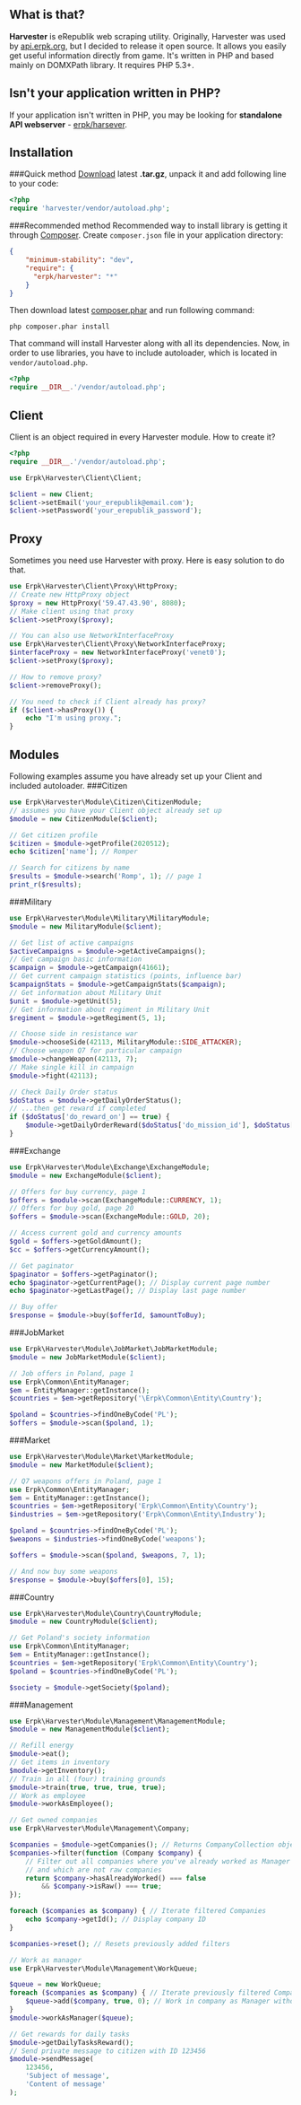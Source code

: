 What is that?
-------------

**Harvester** is eRepublik web scraping utility. Originally, Harvester was used by [api.erpk.org](http://api.erpk.org), but I decided to release it open source. It allows you easily get useful information directly from game.
It's written in PHP and based mainly on DOMXPath library. It requires PHP 5.3+.

Isn't your application written in PHP?
--------------------------------------

If your application isn't written in PHP, you may be looking for **standalone API webserver** - [erpk/harsever](https://github.com/erpk/harserver).

Installation
------------

###Quick method
[Download](http://dev.erpk.org/downloads) latest **.tar.gz**, unpack it and add following line to your code:
```php
<?php
require 'harvester/vendor/autoload.php';
```

###Recommended method
Recommended way to install library is getting it through [Composer](http://getcomposer.org/).
Create `composer.json` file in your application directory:
```json
{
    "minimum-stability": "dev",
    "require": {
      "erpk/harvester": "*"
    }
}
```

Then download latest [composer.phar](http://getcomposer.org/composer.phar) and run following command:
```
php composer.phar install
```
That command will install Harvester along with all its dependencies.
Now, in order to use libraries, you have to include autoloader, which is located in `vendor/autoload.php`.

```php
<?php
require __DIR__.'/vendor/autoload.php';
```

Client
------

Client is an object required in every Harvester module. How to create it?
```php
<?php
require __DIR__.'/vendor/autoload.php';

use Erpk\Harvester\Client\Client;

$client = new Client;
$client->setEmail('your_erepublik@email.com');
$client->setPassword('your_erepublik_password');
```

Proxy
-----
Sometimes you need use Harvester with proxy. Here is easy solution to do that.
```php
use Erpk\Harvester\Client\Proxy\HttpProxy;
// Create new HttpProxy object
$proxy = new HttpProxy('59.47.43.90', 8080);
// Make client using that proxy
$client->setProxy($proxy);

// You can also use NetworkInterfaceProxy
use Erpk\Harvester\Client\Proxy\NetworkInterfaceProxy;
$interfaceProxy = new NetworkInterfaceProxy('venet0');
$client->setProxy($proxy);

// How to remove proxy?
$client->removeProxy();

// You need to check if Client already has proxy?
if ($client->hasProxy()) {
    echo "I'm using proxy.";
}
```

Modules
-------
Following examples assume you have already set up your Client and included autoloader.
###Citizen
```php
use Erpk\Harvester\Module\Citizen\CitizenModule;
// assumes you have your Client object already set up
$module = new CitizenModule($client);

// Get citizen profile
$citizen = $module->getProfile(2020512);
echo $citizen['name']; // Romper

// Search for citizens by name
$results = $module->search('Romp', 1); // page 1
print_r($results);
```
###Military
```php
use Erpk\Harvester\Module\Military\MilitaryModule;
$module = new MilitaryModule($client);

// Get list of active campaigns
$activeCampaigns = $module->getActiveCampaigns();
// Get campaign basic information
$campaign = $module->getCampaign(41661);
// Get current campaign statistics (points, influence bar)
$campaignStats = $module->getCampaignStats($campaign);
// Get information about Military Unit
$unit = $module->getUnit(5);
// Get information about regiment in Military Unit
$regiment = $module->getRegiment(5, 1);

// Choose side in resistance war
$module->chooseSide(42113, MilitaryModule::SIDE_ATTACKER);
// Choose weapon Q7 for particular campaign
$module->changeWeapon(42113, 7);
// Make single kill in campaign
$module->fight(42113);

// Check Daily Order status
$doStatus = $module->getDailyOrderStatus();
// ...then get reward if completed
if ($doStatus['do_reward_on'] == true) {
    $module->getDailyOrderReward($doStatus['do_mission_id'], $doStatus['groupId']);
}
```

###Exchange
```php
use Erpk\Harvester\Module\Exchange\ExchangeModule;
$module = new ExchangeModule($client);

// Offers for buy currency, page 1
$offers = $module->scan(ExchangeModule::CURRENCY, 1);
// Offers for buy gold, page 20
$offers = $module->scan(ExchangeModule::GOLD, 20);

// Access current gold and currency amounts
$gold = $offers->getGoldAmount();
$cc = $offers->getCurrencyAmount();

// Get paginator
$paginator = $offers->getPaginator();
echo $paginator->getCurrentPage(); // Display current page number
echo $paginator->getLastPage(); // Display last page number

// Buy offer
$response = $module->buy($offerId, $amountToBuy);
```

###JobMarket
```php
use Erpk\Harvester\Module\JobMarket\JobMarketModule;
$module = new JobMarketModule($client);

// Job offers in Poland, page 1
use Erpk\Common\EntityManager;
$em = EntityManager::getInstance();
$countries = $em->getRepository('\Erpk\Common\Entity\Country');

$poland = $countries->findOneByCode('PL');
$offers = $module->scan($poland, 1);
```

###Market
```php
use Erpk\Harvester\Module\Market\MarketModule;
$module = new MarketModule($client);

// Q7 weapons offers in Poland, page 1
use Erpk\Common\EntityManager;
$em = EntityManager::getInstance();
$countries = $em->getRepository('Erpk\Common\Entity\Country');
$industries = $em->getRepository('Erpk\Common\Entity\Industry');

$poland = $countries->findOneByCode('PL');
$weapons = $industries->findOneByCode('weapons');

$offers = $module->scan($poland, $weapons, 7, 1);

// And now buy some weapons
$response = $module->buy($offers[0], 15);
```

###Country
```php
use Erpk\Harvester\Module\Country\CountryModule;
$module = new CountryModule($client);

// Get Poland's society information
use Erpk\Common\EntityManager;
$em = EntityManager::getInstance();
$countries = $em->getRepository('Erpk\Common\Entity\Country');
$poland = $countries->findOneByCode('PL');

$society = $module->getSociety($poland);
```

###Management
```php
use Erpk\Harvester\Module\Management\ManagementModule;
$module = new ManagementModule($client);

// Refill energy
$module->eat();
// Get items in inventory
$module->getInventory();
// Train in all (four) training grounds
$module->train(true, true, true, true);
// Work as employee
$module->workAsEmployee();

// Get owned companies
use Erpk\Harvester\Module\Management\Company;

$companies = $module->getCompanies(); // Returns CompanyCollection object
$companies->filter(function (Company $company) {
    // Filter out all companies where you've already worked as Manager
    // and which are not raw companies
    return $company->hasAlreadyWorked() === false
        && $company->isRaw() === true; 
});

foreach ($companies as $company) { // Iterate filtered Companies
    echo $company->getId(); // Display company ID
}

$companies->reset(); // Resets previously added filters

// Work as manager
use Erpk\Harvester\Module\Management\WorkQueue;

$queue = new WorkQueue;
foreach ($companies as $company) { // Iterate previously filtered CompanyCollection
    $queue->add($company, true, 0); // Work in company as Manager without employees assigned
}
$module->workAsManager($queue);

// Get rewards for daily tasks
$module->getDailyTasksReward();
// Send private message to citizen with ID 123456
$module->sendMessage(
    123456,
    'Subject of message',
    'Content of message'
);
```
